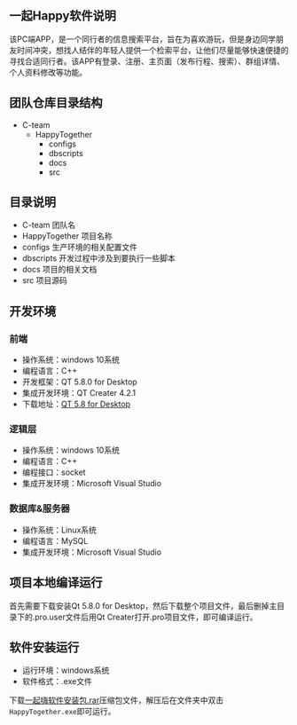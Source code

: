 ## 一起Happy软件说明
该PC端APP，是一个同行者的信息搜索平台，旨在为喜欢游玩，但是身边同学朋友时间冲突，想找人结伴的年轻人提供一个检索平台，让他们尽量能够快速便捷的寻找合适同行者。该APP有登录、注册、主页面（发布行程、搜索）、群组详情、个人资料修改等功能。

## 团队仓库目录结构

- C-team
    - HappyTogether
        - configs
        - dbscripts
        - docs
        - src

## 目录说明
- C-team 团队名
- HappyTogether 项目名称
- configs 生产环境的相关配置文件
- dbscripts 开发过程中涉及到要执行一些脚本
- docs 项目的相关文档
- src 项目源码

## 开发环境
### 前端
- 操作系统：windows 10系统
- 编程语言：C++
- 开发框架：QT 5.8.0 for Desktop
- 集成开发环境：QT Creater 4.2.1
- 下载地址：[QT 5.8 for Desktop](https://download.qt.io/official_releases/qt/5.8/5.8.0/qt-opensource-windows-x86-mingw530-5.8.0.exe)

### 逻辑层
- 操作系统：windows 10系统
- 编程语言：C++
- 编程接口：socket
- 集成开发环境：Microsoft Visual Studio

### 数据库&服务器
- 操作系统：Linux系统
- 编程语言：MySQL
- 集成开发环境：Microsoft Visual Studio

## 项目本地编译运行
首先需要下载安装Qt 5.8.0 for Desktop，然后下载整个项目文件，最后删掉主目录下的.pro.user文件后用Qt Creater打开.pro项目文件，即可编译运行。

## 软件安装运行
- 运行环境：windows系统
- 软件格式：.exe文件

下载[一起嗨软件安装包.rar](https://github.com/WHUSE2017/C-team/raw/master/HappyTogether/%E4%B8%80%E8%B5%B7%E5%97%A8%E8%BD%AF%E4%BB%B6%E5%AE%89%E8%A3%85%E5%8C%85.rar)压缩包文件，解压后在文件夹中双击`HappyTogether.exe`即可运行。  

